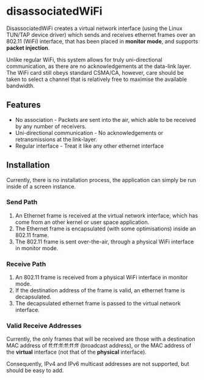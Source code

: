 # disassociatedWiFi

DisassociatedWiFi creates a virtual network interface (using the Linux TUN/TAP device driver) which sends and receives ethernet frames over an 802.11 (WiFi) interface, that has been placed in **monitor mode**, and supports **packet injection**.

Unlike regular WiFi, this system allows for truly uni-directional communication, as there are no acknowledgements at the data-link layer. The WiFi card still obeys standard CSMA/CA, however, care should be taken to select a channel that is relatively free to maximise the available bandwidth.

## Features
* No association - Packets are sent into the air, which able to be received by any number of receivers.
* Uni-directional communication - No acknowledgements or retransmissions at the link-layer.
* Regular interface - Treat it like any other ethernet interface

## Installation
Currently, there is no installation process, the application can simply be run inside of a screen instance.


### Send Path
1. An Ethernet frame is received at the virtual network interface, which has come from an other kernel or user space application.
2. The Ethernet frame is encapsulated (with some optimisations) inside an 802.11 frame.
3. The 802.11 frame is sent over-the-air, through a physical WiFi interface in monitor mode.

### Receive Path
1. An 802.11 frame is received from a physical WiFi interface in monitor mode.
2. If the destination address of the frame is valid, an ethernet frame is decapsulated.
3. The decapsulated ethernet frame is passed to the virtual network interface.

### Valid Receive Addresses
Currently, the only frames that will be received are those with a destination MAC address of ff:ff:ff:ff:ff:ff (broadcast address), or the MAC address of the __virtual__ interface (not that of the __physical__ interface).

Consequently, IPv4 and IPv6 multicast addresses are not supported, but should be easy to add.
